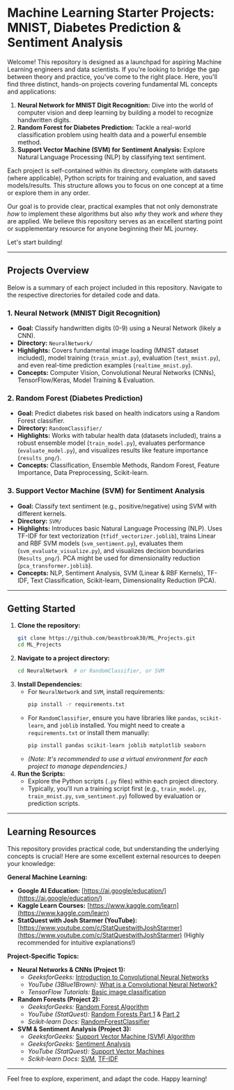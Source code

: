 # Machine Learning Starter Projects: MNIST, Diabetes Prediction & Sentiment Analysis

Welcome! This repository is designed as a launchpad for aspiring Machine Learning engineers and data scientists. If you're looking to bridge the gap between theory and practice, you've come to the right place. Here, you'll find three distinct, hands-on projects covering fundamental ML concepts and applications:

1.  **Neural Network for MNIST Digit Recognition:** Dive into the world of computer vision and deep learning by building a model to recognize handwritten digits.
2.  **Random Forest for Diabetes Prediction:** Tackle a real-world classification problem using health data and a powerful ensemble method.
3.  **Support Vector Machine (SVM) for Sentiment Analysis:** Explore Natural Language Processing (NLP) by classifying text sentiment.

Each project is self-contained within its directory, complete with datasets (where applicable), Python scripts for training and evaluation, and saved models/results. This structure allows you to focus on one concept at a time or explore them in any order.

Our goal is to provide clear, practical examples that not only demonstrate *how* to implement these algorithms but also *why* they work and *where* they are applied. We believe this repository serves as an excellent starting point or supplementary resource for anyone beginning their ML journey.

Let's start building!

---

## Projects Overview

Below is a summary of each project included in this repository. Navigate to the respective directories for detailed code and data.



### 1. Neural Network (MNIST Digit Recognition)

*   **Goal:** Classify handwritten digits (0-9) using a Neural Network (likely a CNN).
*   **Directory:** `NeuralNetwork/`
*   **Highlights:** Covers fundamental image loading (MNIST dataset included), model training (`train_mnist.py`), evaluation (`test_mnist.py`), and even real-time prediction examples (`realtime_mnist.py`).
*   **Concepts:** Computer Vision, Convolutional Neural Networks (CNNs), TensorFlow/Keras, Model Training & Evaluation.

### 2. Random Forest (Diabetes Prediction)

*   **Goal:** Predict diabetes risk based on health indicators using a Random Forest classifier.
*   **Directory:** `RandomClassifier/`
*   **Highlights:** Works with tabular health data (datasets included), trains a robust ensemble model (`train_model.py`), evaluates performance (`evaluate_model.py`), and visualizes results like feature importance (`results_png/`).
*   **Concepts:** Classification, Ensemble Methods, Random Forest, Feature Importance, Data Preprocessing, Scikit-learn.

### 3. Support Vector Machine (SVM) for Sentiment Analysis

*   **Goal:** Classify text sentiment (e.g., positive/negative) using SVM with different kernels.
*   **Directory:** `SVM/`
*   **Highlights:** Introduces basic Natural Language Processing (NLP). Uses TF-IDF for text vectorization (`tfidf_vectorizer.joblib`), trains Linear and RBF SVM models (`svm_sentiment.py`), evaluates them (`svm_evaluate_visualize.py`), and visualizes decision boundaries (`Results_png/`). PCA might be used for dimensionality reduction (`pca_transformer.joblib`).
*   **Concepts:** NLP, Sentiment Analysis, SVM (Linear & RBF Kernels), TF-IDF, Text Classification, Scikit-learn, Dimensionality Reduction (PCA).

---

## Getting Started

1.  **Clone the repository:**
    ```bash
    git clone https://github.com/beastbroak30/ML_Projects.git
    cd ML_Projects
    ```
2.  **Navigate to a project directory:**
    ```bash
    cd NeuralNetwork  # or RandomClassifier, or SVM
    ```
3.  **Install Dependencies:**
    *   For `NeuralNetwork` and `SVM`, install requirements:
        ```bash
        pip install -r requirements.txt
        ```
    *   For `RandomClassifier`, ensure you have libraries like `pandas`, `scikit-learn`, and `joblib` installed. You might need to create a `requirements.txt` or install them manually:
        ```bash
        pip install pandas scikit-learn joblib matplotlib seaborn
        ```
    *   *(Note: It's recommended to use a virtual environment for each project to manage dependencies.)*
4.  **Run the Scripts:**
    *   Explore the Python scripts (`.py` files) within each project directory.
    *   Typically, you'll run a training script first (e.g., `train_model.py`, `train_mnist.py`, `svm_sentiment.py`) followed by evaluation or prediction scripts.

---

## Learning Resources

This repository provides practical code, but understanding the underlying concepts is crucial! Here are some excellent external resources to deepen your knowledge:

**General Machine Learning:**

*   **Google AI Education:** [https://ai.google/education/](https://ai.google/education/)
*   **Kaggle Learn Courses:** [https://www.kaggle.com/learn](https://www.kaggle.com/learn)
*   **StatQuest with Josh Starmer (YouTube):** [https://www.youtube.com/c/StatQuestwithJoshStarmer](https://www.youtube.com/c/StatQuestwithJoshStarmer) (Highly recommended for intuitive explanations!)

**Project-Specific Topics:**

*   **Neural Networks & CNNs (Project 1):**
    *   *GeeksforGeeks:* [Introduction to Convolutional Neural Networks](https://www.geeksforgeeks.org/introduction-convolutional-neural-network/)
    *   *YouTube (3Blue1Brown):* [What is a Convolutional Neural Network?](https://www.youtube.com/watch?v=KuXjwB4LzSA)
    *   *TensorFlow Tutorials:* [Basic image classification](https://www.tensorflow.org/tutorials/images/classification)
*   **Random Forests (Project 2):**
    *   *GeeksforGeeks:* [Random Forest Algorithm](https://www.geeksforgeeks.org/random-forest-algorithm/)
    *   *YouTube (StatQuest):* [Random Forests Part 1](https://www.youtube.com/watch?v=J4Wdy0Wc_xQ) & [Part 2](https://www.youtube.com/watch?v=sQ870aTKqiM)
    *   *Scikit-learn Docs:* [RandomForestClassifier](https://scikit-learn.org/stable/modules/generated/sklearn.ensemble.RandomForestClassifier.html)
*   **SVM & Sentiment Analysis (Project 3):**
    *   *GeeksforGeeks:* [Support Vector Machine (SVM) Algorithm](https://www.geeksforgeeks.org/support-vector-machine-algorithm/)
    *   *GeeksforGeeks:* [Sentiment Analysis](https://www.geeksforgeeks.org/sentiment-analysis-in-python/)
    *   *YouTube (StatQuest):* [Support Vector Machines](https://www.youtube.com/watch?v=efR1C6CvhmE)
    *   *Scikit-learn Docs:* [SVM](https://scikit-learn.org/stable/modules/svm.html), [TF-IDF](https://scikit-learn.org/stable/modules/feature_extraction.html#tfidf-term-weighting)

---

Feel free to explore, experiment, and adapt the code. Happy learning!

